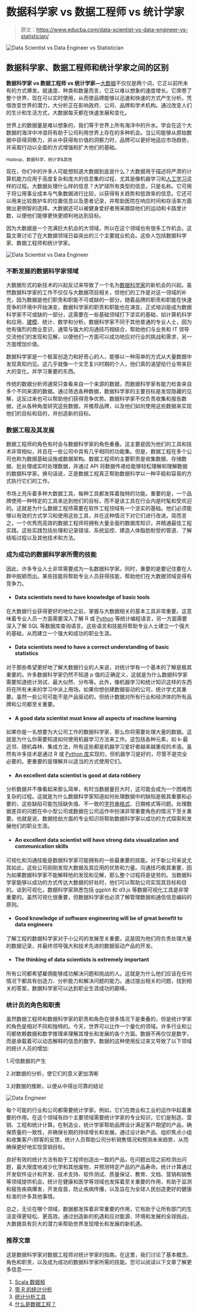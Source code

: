 # 数据科学家 vs 数据工程师 vs 统计学家

> 原文：<https://www.educba.com/data-scientist-vs-data-engineer-vs-statistician/>

![Data Scientist vs Data Engineer vs Statistician](img/d476f44e4f847ad158c9cb5c321c3edf.png)



## 数据科学家、数据工程师和统计学家之间的区别

**数据科学家 vs 数据工程师 vs 统计学家—**[大数据](https://www.educba.com/big-data-training-online/)不仅仅是两个词，它正以前所未有的方式爆发。就速度、种类和数量而言，它正以难以想象的速度增长。它席卷了整个世界，现在可以实时使用，从而使品牌能够以迅速和快速的方式产生分析。凭借改变世界的潜力，大分析正在影响政府、公司、品牌和学术机构。通过改变人们的生计和生活方式，大数据每天都在快速发展和变化。

世界上的数据量是难以想象的，我们等于世界上所有海洋中的升水。学会在这个大数据的海洋中冲浪将有助于公司利用世界上存在的多种机会。当公司能够从原始数据中获得洞察力，并从中获得有价值的洞察力时，品牌可以更好地适应市场趋势，并采取行动以全面的方式增强和扩大他们的基础。

<small>Hadoop、数据科学、统计学&其他</small>

现在，你们中的许多人可能想知道大数据到底是什么？大数据用于描述将严肃的计算机能力应用于高度复杂和庞大的信息集的过程，尤其是像机器学习和[人工学习](https://www.educba.com/artificial-intelligence-tools-applications/)这样的过程。大数据处理什么样的信息？大铲球所有类型的信息，只是名称。它可用于将公用事业成本与气象数据进行比较，以获得有关趋势和低效率的信息。它还可以用来比较救护车的位置信息以及患者记录，并帮助医院在响应时间和存活率方面做出更明智的选择。大数据还可以被健身爱好者用来跟踪他们的运动和卡路里计数，以便他们能够更快更顺利地达到目标。

因为大数据是一个充满巨大机会的大领域，所以在这个领域也有很多工作机会。这篇文章讨论了在大数据领域日益突出的三个主要就业机会。这些人包括数据科学家、数据工程师和统计学家。

![Data Scientist vs Data Engineer](img/430c8b2fd74977ff2fb33f3691183079.png)



### 不断发展的数据科学家领域

大数据形式的新技术的兴起反过来导致了一个名为[数据科学家](https://www.educba.com/data-scientist-work/)的新机会的兴起。虽然数据科学家的工作不仅仅与大数据项目相关，但他们的工作是对这一领域的补充，因为数据是他们职责和职能不可或缺的一部分。随着品牌的职责和职能在快速竞争的环境中开始演变，数据科学家的职责和职能也在演变。正式培训是成为数据科学家不可或缺的一部分，这需要在一些基础领域打下坚实的基础，如计算机科学和应用、[建模](https://www.educba.com/data-science/courses/predictive-modeling-course/)、统计、数学和分析。数据科学家不同于其他普通的专业人士，因为他有强烈的商业意识，通常与强大的沟通技巧相结合，帮助他们与业务和 IT 领导交流他们的发现和见解，以便他们一方面可以成功地应对行业的挑战和需求，另一方面增加价值。

数据科学家是一个极富创造力和好奇心的人，能够以一种简单的方式从大量数据中发现真知灼见。这几乎就像一个文艺复兴时期的个人，他们真的渴望给行业带来巨大的变化，并学习重要的东西。

传统的数据分析师通常只查看来自一个来源的数据，而数据科学家有能力检查来自多个不同来源的数据。通过筛选各种数据，数据科学家的主要目标是发现隐藏的见解，这反过来也可以帮助他们获得竞争优势。数据科学家不仅负责收集和报告数据，还从各种角度研究这些数据，并推荐品牌，以及他们如何使用这些数据来实现他们的目标和目的，并创造新的目标。

### 数据工程及其发展

数据工程师的角色有时会与数据科学家的角色重叠。这主要是因为他们的工具和技术非常相似，并且在一些公司中具有几乎相同的功能集。但是，数据工程在多个公司也称为数据基础设施或数据架构。数据工程师的主要职责是收集数据、存储数据、批处理或实时处理数据，并通过 API 将数据传递给能够轻松理解和理解数据的数据科学家。换句话说，正是数据工程真正帮助数据科学以一种平稳和容易的方式执行它们的工作。

市场上充斥着多种大数据工具，每种工具都发挥着独特的功能。重要的是，一个品牌使用一种特定的工具来达到他们的目标，而不是该工具在行业内是时髦和受欢迎的。这就是为什么数据工程师需要在软件工程领域有一个坚实的基础。他们必须能够以有效的方式学习和使用这些工具，并在这种情况下对它们进行改进。简而言之，一个优秀而高效的数据工程师将拥有大量全面的数据库知识，并精通最佳工程实践。这些实践包括处理和记录错误、系统监控、建造人体脂肪耐受的管道、了解结垢过程以及其他技术和方法。

### 成为成功的数据科学家所需的技能

因此，许多专业人士非常需要成为一名数据科学家。同时，重要的是要记住要在人群中脱颖而出。某些技能将帮助专业人员获得技能，帮助他们在大数据领域变得有竞争力。

*   #### Data scientists need to have knowledge of basic tools

在大数据行业获得更好的地位之前，掌握与大数据相关的基本工具非常重要。这意味着专业人员一方面需要深入了解 R 或 [Python](https://www.educba.com/bundle/python-crash-course-bundle/) 等统计编程语言，另一方面需要深入了解 SQL 等数据库查询语言。这些语言和技能将帮助专业人士建立一个强大的基础，从而建立一个强大和成功的职业生涯。

*   #### Data scientists need to have a correct understanding of basic statistics

对于那些希望更好地了解大数据行业的人来说，对统计学有一个基本的了解是极其重要的。许多数据科学家仍然不知道 p 值的正确定义，这就是为什么数据科学家需要知道统计测试、最大似然、分布等。此外，像机器学习和统计知识这样的东西将在所有未来的学习中派上用场。如果你想创建数据驱动的公司，统计学尤其重要。虽然一些公司可能不是产品驱动的，但统计数据对所有行业和经济体的所有品牌和公司都至关重要。

*   #### A good data scientist must know all aspects of machine learning

如果你是一名想要为大公司工作的数据科学家，那么你将需要处理大量的数据。这就是为什么你需要知道如何使用机器学习方法来工作。这包括各种元素，如 k-最近邻、随机森林、集成方法，所有这些都是机器学习爱好者越来越重视的术语。虽然有许多技术是通过 R 或 [Python 库](https://www.educba.com/python-libraries-for-data-science/)实现的，但机器学习是好的，尽管不是完全必要的。更重要的是理解并以适当的方式使用它们。

*   #### An excellent data scientist is good at data robbery

分析数据并不像看起来那么简单，有时当数据量巨大时，这可能会成为一个困难而复杂的过程。这就是为什么数据科学家知道如何处理数据中的缺陷是极其重要和必要的，这些缺陷可能包括缺失值、不一致的[字符串格式](https://www.educba.com/string-formatting-in-python/)、日期格式等问题。处理数据差异的问题在中小型公司或数据在公司运作中扮演非常重要角色的情况下至关重要。也就是说，数据抢劫方面的专业知识将帮助数据科学家以成功的方式探索和发展他们的职业生涯。

*   #### An excellent data scientist will have strong data visualization and communication skills

可视化和沟通技能是数据科学家可能拥有的一些最重要的技能。对于新公司来说尤其如此，这些公司刚刚发现大数据及其应用的优势和力量。沟通技巧极其重要，因为如果数据科学家不能解释他的发现和见解，那么整个过程将是徒劳的。当数据科学家能够以成功的方式传达大数据的好处时，他们可以帮助公司实现其目标和目的。谈到可视化，数据科学家熟悉包括 ggplot 和 d3.js 等数据可视化工具是非常重要的。虽然可视化很重要，但数据科学家也必须了解管理数据和通信信息编码的原则。

*   #### Good knowledge of software engineering will be of great benefit to data engineers

了解工程的数据科学家对于小公司的发展至关重要。这是因为他们将负责处理大量的数据记录，并最终领导强大和技术先进的数据驱动产品的开发。

*   #### The thinking of data scientists is extremely important

所有公司都希望雇佣能够成功解决问题和挑战的人。这就是为什么他们应该在任何情况下都具有创造力、分析能力和解决问题的能力。通过提出相关的问题，找到相关的答案，数据科学家可以达到职业生涯成功的巅峰。

### 统计员的角色和职责

虽然数据工程师和数据科学家的职责和角色在很多情况下是重叠的，但是统计学家的角色是相对不同和独特的。今天，世界可以比作一个量化的领域。许多行业和公司都依赖数据和数字推理来理解其增长和发展的各个方面。数据不再仅仅是数字，而是承载着可以动态解释的信息的数字。数据的这种使用反过来又导致了以下领域的统计人员的增加:

1.可信数据的产生

2.对数据的分析，使它们的意义更加清晰

3.对数据的推断，以便从中得出可靠的结论

![Data Engineer](img/00760a7be8a01a604cf92200956c284a.png)



每个可能的行业和公司都需要统计学家。例如，它们在商业和工业的运作中起着重要的作用。在这个领域有四个主要领域需要统计学家的专业知识，它们是制造、营销、工程和统计计算。在制造业，统计学家帮助品牌设计满足客户期望的产品，确保质量的一致性，并确保长期的持续增长和发展。通过设计新产品、组织焦点小组和收集客户/顾客的反馈，统计人员帮助公司分析销售情况和预测未来趋势，从而确保更好地实现营销目标。

良好有效的统计方法有助于工程师创造出一致的产品，在问题出现之前检测出问题，最大限度地减少化学和其他废物，并预测特定产品的产品寿命。统计计算通过开发软件设计和开发、技术支持、软件测试、质量保证、教育、文档、营销和销售等领域提供机会。统计在健康和医学等领域也发挥着至关重要的作用，有助于监测和报告疾病爆发，开发疫苗，防止疾病传播，以及旨在为全球人民创造更好的健康标准的许多其他事情。

总之，无论在哪个领域，数据都发挥着非常重要的作用，它有助于让所有部门的生活变得更轻松、更高效。通过创造新的机遇和应对能源、环境和发展的全球挑战，大数据具有巨大的潜力来帮助世界发现增长和发展的新机遇。

### 推荐文章

这是数据科学家对数据工程师对统计学家的指南。在这里，我们讨论了基本概念、角色和职责，以及成为成功的数据科学家所需的技能。您可以阅读以下文章了解更多信息——

1.  [Scala 数据帧](https://www.educba.com/scala-dataframe/)
2.  [带 R 的统计分析](https://www.educba.com/statistical-analysis-with-r/)
3.  [统计分析工具](https://www.educba.com/statistical-analysis-tools/)
4.  [什么是数据工程？](https://www.educba.com/what-is-data-engineering/)





